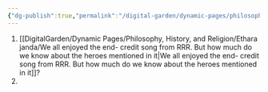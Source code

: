 ```yaml
---
{"dg-publish":true,"permalink":"/digital-garden/dynamic-pages/philosophy-history-and-religion/philosophy-and-history/","dgHomeLink":true,"dgPassFrontmatter":false}
---
```


1. [[DigitalGarden/Dynamic Pages/Philosophy, History, and Religion/Ethara janda/We all enjoyed the end- credit song from RRR. But how much do we know about the heroes mentioned in it|We all enjoyed the end- credit song from RRR. But how much do we know about the heroes mentioned in it]]?
2. 